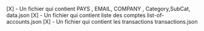 [X] - Un fichier qui contient PAYS ,  EMAIL, COMPANY , Category,SubCat, data.json
[X] - Un fichier qui contient liste des comptes list-of-accounts.json
[X] - Un fichier qui contient les transactions transactions.json
